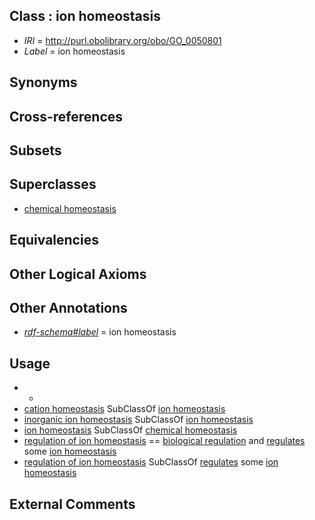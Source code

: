 
## Class : ion homeostasis

 * *IRI* = http://purl.obolibrary.org/obo/GO_0050801
 * *Label* = ion homeostasis

## Synonyms


## Cross-references


## Subsets


## Superclasses

 * [chemical homeostasis](../../GO/78/GO_0048878.md)

## Equivalencies


## Other Logical Axioms


## Other Annotations

 * *[rdf-schema#label](../../el/rdf-schema#label.md)* = ion homeostasis

## Usage

 * -
 * [cation homeostasis](../../GO/80/GO_0055080.md) SubClassOf [ion homeostasis](../../GO/01/GO_0050801.md)
 * [inorganic ion homeostasis](../../GO/71/GO_0098771.md) SubClassOf [ion homeostasis](../../GO/01/GO_0050801.md)
 * [ion homeostasis](../../GO/01/GO_0050801.md) SubClassOf [chemical homeostasis](../../GO/78/GO_0048878.md)
 * [regulation of ion homeostasis](../../GO/21/GO_2000021.md) == [biological regulation](../../GO/07/GO_0065007.md) and [regulates](../../RO/11/RO_0002211.md) some [ion homeostasis](../../GO/01/GO_0050801.md)
 * [regulation of ion homeostasis](../../GO/21/GO_2000021.md) SubClassOf [regulates](../../RO/11/RO_0002211.md) some [ion homeostasis](../../GO/01/GO_0050801.md)

## External Comments

